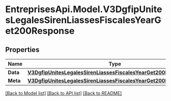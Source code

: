 # EntreprisesApi.Model.V3DgfipUnitesLegalesSirenLiassesFiscalesYearGet200Response

## Properties

Name | Type | Description | Notes
------------ | ------------- | ------------- | -------------
**Data** | [**V3DgfipUnitesLegalesSirenLiassesFiscalesYearGet200ResponseData**](V3DgfipUnitesLegalesSirenLiassesFiscalesYearGet200ResponseData.md) |  | 
**Meta** | [**V3DgfipUnitesLegalesSirenLiassesFiscalesYearGet200ResponseMeta**](V3DgfipUnitesLegalesSirenLiassesFiscalesYearGet200ResponseMeta.md) |  | 

[[Back to Model list]](../README.md#documentation-for-models) [[Back to API list]](../README.md#documentation-for-api-endpoints) [[Back to README]](../README.md)

